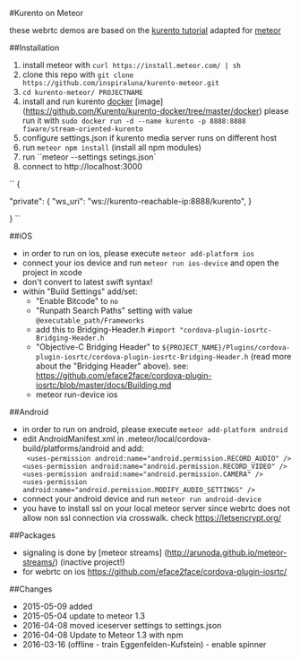 #Kurento on Meteor 

these webrtc demos are based on the [kurento tutorial](http://doc-kurento.readthedocs.org/en/stable/tutorials.html) adapted for [meteor](http://www.meteor.com) 


##Installation
1. install meteor with ``curl https://install.meteor.com/ | sh``
2. clone this repo with ``git clone https://github.com/inspiraluna/kurento-meteor.git``
3. ``cd kurento-meteor/ PROJECTNAME``
4. install and run kurento [docker](https://www.docker.com/) [image] (https://github.com/Kurento/kurento-docker/tree/master/docker) please run it with ``sudo docker run -d --name kurento -p 8888:8888 fiware/stream-oriented-kurento``
5. configure settings.json if kurento media server runs on different host
6. run ``meteor npm install`` (install all npm modules)
7. run ``meteor --settings setings.json` 
8. connect to http://localhost:3000

``
{
  
  "private": {
  	   "ws_uri": "ws://kurento-reachable-ip:8888/kurento",
  }	

}
``


##iOS
- in order to run on ios, please execute ``meteor add-platform ios``
- connect your ios device and run ``meteor run ios-device``  and open the project in xcode
- don't convert to latest swift syntax! 
- within "Build Settings" add/set:
	-  "Enable Bitcode" to ``no``
	-  "Runpath Search Paths" setting with value ``@executable_path/Frameworks``
	-   add this to Bridging-Header.h ``#import "cordova-plugin-iosrtc-Bridging-Header.h``
	-  "Objective-C Bridging Header" to ``${PROJECT_NAME}/Plugins/cordova-plugin-iosrtc/cordova-plugin-iosrtc-Bridging-Header.h`` (read more about the "Bridging Header" above). see: https://github.com/eface2face/cordova-plugin-iosrtc/blob/master/docs/Building.md
	- meteor run-device ios

##Android
- in order to run on android, please execute ``meteor add-platform android``
- edit AndroidManifest.xml in .meteor/local/cordova-build/platforms/android and add:  
	``  <uses-permission android:name="android.permission.RECORD_AUDIO" />
    	<uses-permission android:name="android.permission.RECORD_VIDEO" />
		<uses-permission android:name="android.permission.CAMERA" /> 
		<uses-permission android:name="android.permission.MODIFY_AUDIO_SETTINGS" />
	``  
- connect your android device and run ``meteor run android-device``
- you have to install ssl on your local meteor server since webrtc does not allow non ssl connection via crosswalk. check https://letsencrypt.org/

##Packages
- signaling is done by [meteor streams] (http://arunoda.github.io/meteor-streams/) (inactive project!) 
- for webrtc on ios https://github.com/eface2face/cordova-plugin-iosrtc/ 


##Changes
- 2015-05-09 added 
- 2015-05-04 update to meteor 1.3
- 2016-04-08 moved iceserver settings to settings.json
- 2016-04-08 Update to Meteor 1.3 with npm
- 2016-03-16 (offline - train Eggenfelden-Kufstein) - enable spinner 

